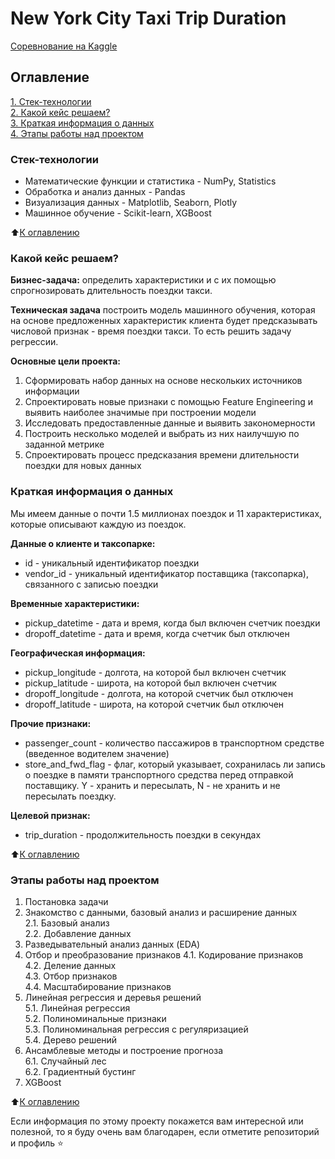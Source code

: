 # New York City Taxi Trip Duration

[Соревнование на Kaggle](https://www.kaggle.com/competitions/nyc-taxi-trip-duration/overview)

## Оглавление  
[1. Стек-технологии](https://github.com/belovengineer/data_science_learn/tree/main/project_3/README.md#Стек-технологии)  
[2. Какой кейс решаем?](https://github.com/belovengineer/data_science_learn/tree/main/project_3/README.md#Какой-кейс-решаем)  
[3. Краткая информация о данных](https://github.com/belovengineer/data_science_learn/tree/main/project_3/README.md#Краткая-информация-о-данных)  
[4. Этапы работы над проектом](https://github.com/belovengineer/data_science_learn/tree/main/project_3/README.md#Этапы-работы-над-проектом)  

### Стек-технологии    

* Математические функции и статистика - NumPy, Statistics   
* Обработка и анализ данных - Pandas  
* Визуализация данных - Matplotlib, Seaborn, Plotly  
* Машинное обучение - Scikit-learn, XGBoost

:arrow_up:[К оглавлению](https://github.com/belovengineer/data_science_learn/tree/main/project_3/README.md#Оглавление)


### Какой кейс решаем?  
  
**Бизнес-задача:** определить характеристики и с их помощью спрогнозировать длительность поездки такси.

**Техническая задача** построить модель машинного обучения, которая на основе предложенных характеристик клиента будет предсказывать числовой признак - время поездки такси. То есть решить задачу регрессии.

**Основные цели проекта:**
1. Сформировать набор данных на основе нескольких источников информации
2. Спроектировать новые признаки с помощью Feature Engineering и выявить наиболее значимые при построении модели
3. Исследовать предоставленные данные и выявить закономерности
4. Построить несколько моделей и выбрать из них наилучшую по заданной метрике
5. Спроектировать процесс предсказания времени длительности поездки для новых данных
  
### Краткая информация о данных
  
Мы имеем данные о почти 1.5 миллионах поездок и 11 характеристиках, которые описывают каждую из поездок. 

**Данные о клиенте и таксопарке:**
* id - уникальный идентификатор поездки
* vendor_id - уникальный идентификатор поставщика (таксопарка), связанного с записью поездки

**Временные характеристики:**
* pickup_datetime - дата и время, когда был включен счетчик поездки
* dropoff_datetime - дата и время, когда счетчик был отключен

**Географическая информация:**
* pickup_longitude -  долгота, на которой был включен счетчик
* pickup_latitude - широта, на которой был включен счетчик
* dropoff_longitude - долгота, на которой счетчик был отключен
* dropoff_latitude - широта, на которой счетчик был отключен

**Прочие признаки:**
* passenger_count - количество пассажиров в транспортном средстве (введенное водителем значение)
* store_and_fwd_flag - флаг, который указывает, сохранилась ли запись о поездке в памяти транспортного средства перед отправкой поставщику. Y - хранить и пересылать, N - не хранить и не пересылать поездку.

**Целевой признак:**
* trip_duration - продолжительность поездки в секундах


:arrow_up:[К оглавлению](https://github.com/belovengineer/data_science_learn/tree/main/project_3/README.md#Оглавление)


### Этапы работы над проектом  

1. Постановка задачи  
2. Знакомство с данными, базовый анализ и расширение данных  
    2.1. Базовый анализ  
    2.2. Добавление данных  
3. Разведывательный анализ данных (EDA)
4. Отбор и преобразование признаков
    4.1. Кодирование признаков  
    4.2. Деление данных  
    4.3. Отбор признаков  
    4.4. Масштабирование признаков  
5. Линейная регрессия и деревья решений  
    5.1. Линейная регрессия  
    5.2. Полиноминальные признаки  
    5.3. Полиноминальная регрессия с регуляризацией  
    5.4. Дерево решений  
6. Ансамблевые методы и построение прогноза  
    6.1. Случайный лес  
    6.2. Градиентный бустинг  
7. XGBoost

:arrow_up:[К оглавлению](https://github.com/belovengineer/data_science_learn/tree/main/project_3/README.md#Оглавление)

Если информация по этому проекту покажется вам интересной или полезной, то я буду очень вам благодарен, если отметите репозиторий и профиль ⭐️